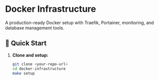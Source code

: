 # Docker Infrastructure

A production-ready Docker setup with Traefik, Portainer, monitoring, and database management tools.

## 🚀 Quick Start

1. **Clone and setup:**
   ```bash
   git clone <your-repo-url>
   cd docker-infrastructure
   make setup
   ```
